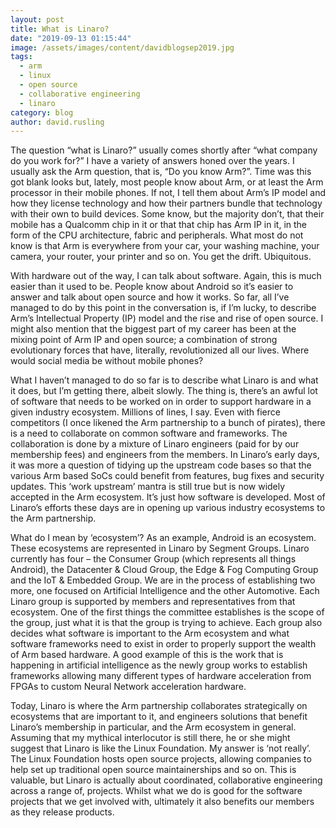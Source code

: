 ```yaml
---
layout: post
title: What is Linaro?
date: "2019-09-13 01:15:44"
image: /assets/images/content/davidblogsep2019.jpg
tags:
  - arm
  - linux
  - open source
  - collaborative engineering
  - linaro
category: blog
author: david.rusling
---
```


The question “what is Linaro?” usually comes shortly after “what company do you work for?” I have a variety of answers honed over the years. I usually ask the Arm question, that is, “Do you know Arm?”. Time was this got blank looks but, lately, most people know about Arm, or at least the Arm processor in their mobile phones. If not, I tell them about Arm’s IP model and how they license technology and how their partners bundle that technology with their own to build devices. Some know, but the majority don’t, that their mobile has a Qualcomm chip in it or that that chip has Arm IP in it, in the form of the CPU architecture, fabric and peripherals. What most do not know is that Arm is everywhere from your car, your washing machine, your camera, your router, your printer and so on. You get the drift. Ubiquitous.

With hardware out of the way, I can talk about software. Again, this is much easier than it used to be. People know about Android so it’s easier to answer and talk about open source and how it works. So far, all I’ve managed to do by this point in the conversation is, if I’m lucky, to describe Arm’s Intellectual Property (IP) model and the rise and rise of open source. I might also mention that the biggest part of my career has been at the mixing point of Arm IP and open source; a combination of strong evolutionary forces that have, literally, revolutionized all our lives. Where would social media be without mobile phones?

What I haven’t managed to do so far is to describe what Linaro is and what it does, but I’m getting there, albeit slowly. The thing is, there’s an awful lot of software that needs to be worked on in order to support hardware in a given industry ecosystem. Millions of lines, I say. Even with fierce competitors (I once likened the Arm partnership to a bunch of pirates), there is a need to collaborate on common software and frameworks. The collaboration is done by a mixture of Linaro engineers (paid for by our membership fees) and engineers from the members. In Linaro’s early days, it was more a question of tidying up the upstream code bases so that the various Arm based SoCs could benefit from features, bug fixes and security updates. This ‘work upstream’ mantra is still true but is now widely accepted in the Arm ecosystem. It’s just how software is developed. Most of Linaro’s efforts these days are in opening up various industry ecosystems to the Arm partnership.

What do I mean by ‘ecosystem’? As an example, Android is an ecosystem. These ecosystems are represented in Linaro by Segment Groups. Linaro currently has four – the Consumer Group (which represents all things Android), the Datacenter & Cloud Group, the Edge & Fog Computing Group and the IoT & Embedded Group. We are in the process of establishing two more, one focused on Artificial Intelligence and the other Automotive. Each Linaro group is supported by members and representatives from that ecosystem. One of the first things the committee establishes is the scope of the group, just what it is that the group is trying to achieve. Each group also decides what software is important to the Arm ecosystem and what software frameworks need to exist in order to properly support the wealth of Arm based hardware. A good example of this is the work that is happening in artificial intelligence as the newly group works to establish frameworks allowing many different types of hardware acceleration from FPGAs to custom Neural Network acceleration hardware.

Today, Linaro is where the Arm partnership collaborates strategically on ecosystems that are important to it, and engineers solutions that benefit Linaro’s membership in particular, and the Arm ecosystem in general. Assuming that my mythical interlocutor is still there, he or she might suggest that Linaro is like the Linux Foundation. My answer is ‘not really’. The Linux Foundation hosts open source projects, allowing companies to help set up traditional open source maintainerships and so on. This is valuable, but Linaro is actually about coordinated, collaborative engineering across a range of, projects. Whilst what we do is good for the software projects that we get involved with, ultimately it also benefits our members as they release products.
